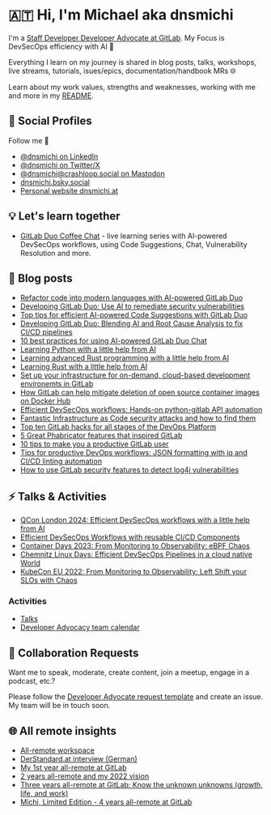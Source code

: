 # 🇦🇹 Hi, I'm Michael aka dnsmichi

I'm a [Staff Developer Developer Advocate at GitLab](https://about.gitlab.com/company/team/#dnsmichi). My Focus is DevSecOps efficiency with AI 🦊 

Everything I learn on my journey is shared in blog posts, talks, workshops, live streams, tutorials, isues/epics, documentation/handbook MRs 🌐

Learn about my work values, strengths and weaknesses, working with me and more in my [README](https://handbook.gitlab.com/handbook/marketing/readmes/michael-friedrich/).

## 🌈 Social Profiles

Follow me 👋 

- [@dnsmichi on LinkedIn](https://www.linkedin.com/in/dnsmichi/)
- [@dnsmichi on Twitter/X](https://twitter.com/dnsmichi)
- [@dnsmichi@crashloop.social on Mastodon](https://crashloop.social/@dnsmichi)
- [dnsmichi.bsky.social](https://bsky.app/profile/dnsmichi.bsky.social)
- [Personal website dnsmichi.at](https://dnsmichi.at/)

## 💡 Let's learn together

- [GitLab Duo Coffee Chat](https://www.youtube.com/playlist?list=PL05JrBw4t0Kp5uj_JgQiSvHw1jQu0mSVZ) - live learning series with AI-powered DevSecOps workflows, using Code Suggestions, Chat, Vulnerability Resolution and more. 

## 🌱 Blog posts

- [Refactor code into modern languages with AI-powered GitLab Duo](https://about.gitlab.com/blog/2024/08/26/refactor-code-into-modern-languages-with-ai-powered-gitlab-duo/)
- [Developing GitLab Duo: Use AI to remediate security vulnerabilities](https://about.gitlab.com/blog/2024/07/15/developing-gitlab-duo-use-ai-to-remediate-security-vulnerabilities/)
- [Top tips for efficient AI-powered Code Suggestions with GitLab Duo](https://about.gitlab.com/blog/2024/06/11/top-tips-for-efficient-ai-powered-code-suggestions-with-gitlab-duo/)
- [Developing GitLab Duo: Blending AI and Root Cause Analysis to fix CI/CD pipelines](https://go.gitlab.com/i6122K)
- [10 best practices for using AI-powered GitLab Duo Chat](https://go.gitlab.com/UQnuC4)
- [Learning Python with a little help from AI](https://go.gitlab.com/eMmNAl)
- [Learning advanced Rust programming with a little help from AI](https://go.gitlab.com/dXWquG)
- [Learning Rust with a little help from AI](https://go.gitlab.com/N0f6BK)
- [Set up your infrastructure for on-demand, cloud-based development environemts in GitLab](https://go.gitlab.com/dp75xo)
- [How GitLab can help mitigate deletion of open source container images on Docker Hub](https://go.gitlab.com/LTsBCm)
- [Efficient DevSecOps workflows: Hands-on python-gitlab API automation](https://go.gitlab.com/JPIoWd)
- [Fantastic Infrastructure as Code security attacks and how to find them](https://about.gitlab.com/blog/2022/02/17/fantastic-infrastructure-as-code-security-attacks-and-how-to-find-them/)
- [Top ten GitLab hacks for all stages of the DevOps Platform](https://about.gitlab.com/blog/2021/10/19/top-10-gitlab-hacks/)
- [5 Great Phabricator features that inspired GitLab](https://about.gitlab.com/blog/2021/08/13/five-great-phabricator-features-inspired-gitlab/)
- [10 tips to make you a productive GitLab user](https://about.gitlab.com/blog/2021/02/18/improve-your-gitlab-productivity-with-these-10-tips/)
- [Tips for productive DevOps workflows: JSON formatting with jq and CI/CD linting automation](https://about.gitlab.com/blog/2021/04/21/devops-workflows-json-format-jq-ci-cd-lint/)
- [How to use GitLab security features to detect log4j vulnerabilities](https://about.gitlab.com/blog/2021/12/15/use-gitlab-to-detect-vulnerabilities/)

## ⚡️ Talks & Activities

- [QCon London 2024: Efficient DevSecOps workflows with a little help from AI](https://go.gitlab.com/ZDYNXQ)
- [Efficient DevSecOps Workflows with reusable CI/CD Components](https://youtu.be/-yvfSFKAgbA)
- [Container Days 2023: From Monitoring to Observability: eBPF Chaos](https://go.gitlab.com/nwHFeG)
- [Chemnitz Linux Days: Efficient DevSecOps Pipelines in a cloud native World](https://go.gitlab.com/RPog2h)
- [KubeCon EU 2022: From Monitoring to Observability: Left Shift your SLOs with Chaos](https://www.youtube.com/watch?v=BkREMg8adaI)

### Activities

- [Talks](https://dnsmichi.at/talks/)
- [Developer Advocacy team calendar](https://handbook.gitlab.com/handbook/marketing/developer-relations/developer-advocacy/calendar/)

## 🤗 Collaboration Requests

Want me to speak, moderate, create content, join a meetup, engage in a podcast, etc.?

Please follow the [Developer Advocate request template](https://handbook.gitlab.com/handbook/marketing/developer-relations/developer-advocacy/#want-to-work-with-the-team) and create an issue. My team will be in touch soon. 

## 🌐 All remote insights

- [All-remote workspace](https://dnsmichi.at/all-remote-workspace/)
- [DerStandard.at interview (German)](https://www.derstandard.de/consent/tcf/story/2000124135517/developer-evangelist-ich-bin-mein-eigener-manager)
- [My 1st year all-remote at GitLab](https://www.polywork.com/dnsmichi/highlights/013680c2-6479-4347-9687-e4ca637065b5)
- [2 years all-remote and my 2022 vision](https://dnsmichi.at/2022/03/02/2-years-all-remote-and-2022-vision/)
- [Three years all-remote at GitLab: Know the unknown unknowns (growth, life, and work)](https://dnsmichi.at/2023/03/02/three-years-all-remote-at-gitlab-know-the-unknown-unknowns-growth-life-work/)
- [Michi, Limited Edition - 4 years all-remote at GitLab](https://dnsmichi.at/2024/03/02/michi-limited-edition-4-years-all-remote-at-gitlab/)
